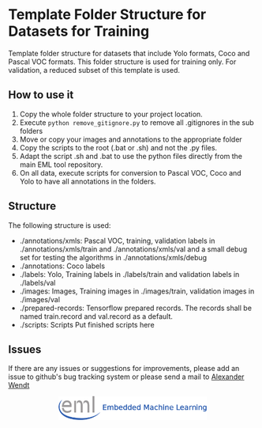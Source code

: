 # Template Folder Structure for Datasets for Training
Template folder structure for datasets that include Yolo formats, Coco and Pascal VOC formats. This folder structure is
used for training only. For validation, a reduced subset of this template is used.

## How to use it
1. Copy the whole folder structure to your project location.
2. Execute ```python remove_gitignore.py``` to remove all .gitignores in the sub folders
3. Move or copy your images and annotations to the appropriate folder
4. Copy the scripts to the root (.bat or .sh) and not the .py files.
5. Adapt the script .sh and .bat to use the python files directly from the main EML tool repository.
6. On all data, execute scripts for conversion to Pascal VOC, Coco and Yolo to have all annotations in the folders.

## Structure
The following structure is used:
- ./annotations/xmls: Pascal VOC,  training, validation labels in ./annotations/xmls/train and ./annotations/xmls/val and a small debug set for testing the algorithms in ./annotations/xmls/debug
- ./annotations: Coco labels 
- ./labels: Yolo, Training labels in ./labels/train and validation labels in ./labels/val
- ./images: Images, Training images in ./images/train, validation images in ./images/val
- ./prepared-records: Tensorflow prepared records. The records shall be named train.record and val.record as a default.
- ./scripts: Scripts Put finished scripts here

## Issues
If there are any issues or suggestions for improvements, please add an issue to github's bug tracking system or please send a mail 
to [Alexander Wendt](mailto:alexander.wendt@tuwien.ac.at)

<div align="center">
  <img src="../../_img/eml_logo_and_text.png", width="300">
</div>
